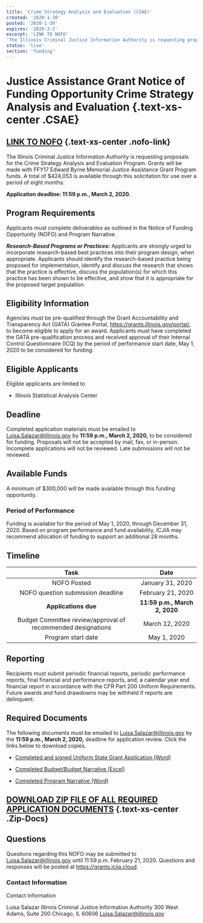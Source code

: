 ```yaml
---
title: 'Crime Strategy Analysis and Evaluation (CSAE)'
created: '2020-1-30'
posted: '2020-1-30'
expires: '2020-3-2'
excerpt: 'LINK TO NOFO'
'The Illinois Criminal Justice Information Authority is requesting proposals for the Crime Strategy Analysis and Evaluation Program. Grants will be made with FFY17 Edward Byrne Memorial Justice Assistance Grant Program funds. A total of $424,053 is available through this solicitation for use over a period of eight months.'
status: 'live'
section: 'funding'
---
```

# Justice Assistance Grant Notice of Funding Opportunity Crime Strategy Analysis and Evaluation {.text-xs-center .CSAE}

## [LINK TO NOFO](CSAE.NOFO1.pdf) {.text-xs-center .nofo-link}

The Illinois Criminal Justice Information Authority is requesting proposals for the Crime Strategy Analysis and Evaluation Program. Grants will be made with FFY17 Edward Byrne Memorial Justice Assistance Grant Program funds. A total of $424,053 is available through this solicitation for use over a period of eight months. 

**Application deadline: 11:59 p.m., March 2, 2020.**

## Program Requirements

Applicants must complete deliverables as outlined in the Notice of Funding Opportunity (NOFO) and Program Narrative.

***Research-Based Programs or Practices:***
Applicants are strongly urged to incorporate research-based best practices into their program design, when appropriate. Applicants should identify the research-based practice being proposed for implementation, identify and discuss the research that shows that the practice is effective, discuss the population(s) for which this practice has been shown to be effective, and show that it is appropriate for the proposed target population.

## Eligibility Information

Agencies must be pre-qualified through the Grant Accountability and Transparency Act (GATA) Grantee Portal, https://grants.illinois.gov/portal/, to become eligible to apply for an award.  Applicants must have completed the GATA pre-qualification process and received approval of their Internal Control Questionnaire (ICQ) by the period of performance start date, May 1, 2020 to be considered for funding. 

## Eligible Applicants 

Eligible applicants are limited to

- Illinois Statistical Analysis Center

## Deadline

Completed application materials must be emailed to Luisa.Salazar@illinois.gov by **11:59 p.m., March 2, 2020,** to be considered for funding. Proposals will not be accepted by mail, fax, or in-person. Incomplete applications will not be reviewed. Late submissions will not be reviewed.

## Available Funds

A minimum of $300,000 will be made available through this funding opportunity.  

### Period of Performance

Funding is available for the period of May 1, 2020, through December 31, 2020. Based on program performance and fund availability, ICJIA may recommend allocation of funding to support an additional 28 months.

## Timeline

| **Task**| **Date** |
:----: | :---: |
NOFO Posted | January 31, 2020
NOFO question submission deadline | February 21, 2020
**Applications due** | **11:59 p.m., March 2, 2020**
Budget Committee review/approval of recommended designations | March 12, 2020
Program start date | May 1, 2020

## Reporting

Recipients must submit periodic financial reports, periodic performance reports, final financial and performance reports, and, a calendar year end financial report in accordance with the CFR Part 200 Uniform Requirements. Future awards and fund drawdowns may be withheld if reports are delinquent.

## Required Documents

The following documents must be emailed to Luisa.Salazar@illinois.gov by the **11:59 p.m., March 2, 2020,** deadline for application review. Click the links below to download copies.

- [Completed and signed Uniform State Grant Application (Word)](CSAE.APPLICATION.docx) 
	
- [Completed Budget/Budget Narrative (Excel)](CSAE.BUDGET.xlsx)

- [Completed Program Narrative (Word)](CSAE.NARRATIVE.docx) 

## [DOWNLOAD ZIP FILE OF ALL REQUIRED APPLICATION DOCUMENTS](CSAE.Zip.zip) {.text-xs-center .Zip-Docs}

## Questions

Questions regarding this NOFO may be submitted to Luisa.Salazar@illinois.gov until 11:59 p.m. February 21, 2020.  Questions and responses will be posted at https://grants.icjia.cloud.

### Contact Information

Contact Information

Luisa Salazar
Illinois Criminal Justice Information Authority
300 West Adams, Suite 200
Chicago, IL 60606
Luisa.Salazar@illinois.gov
 












